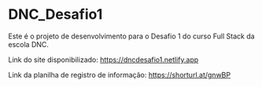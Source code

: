 # DNC_Desafio1
Este é o projeto de desenvolvimento para o Desafio 1 do curso Full Stack da escola DNC.

Link do site disponibilizado: https://dncdesafio1.netlify.app

Link da planilha de registro de informação: https://shorturl.at/gnwBP
